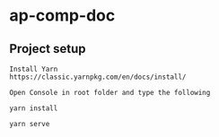 # ap-comp-doc

## Project setup
```
Install Yarn
https://classic.yarnpkg.com/en/docs/install/
```
```
Open Console in root folder and type the following
```

```
yarn install
```

```
yarn serve
```
